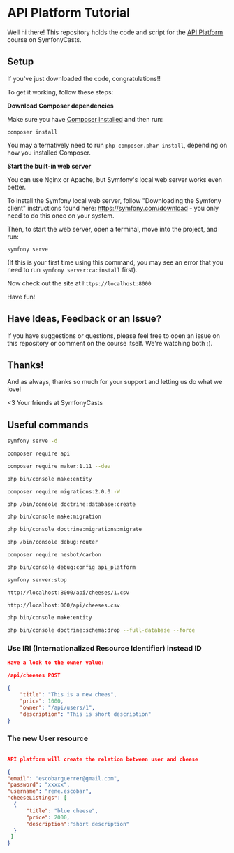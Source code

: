 # API Platform Tutorial

Well hi there! This repository holds the code and script
for the [API Platform](https://symfonycasts.com/screencast/api-platform) course on SymfonyCasts.

## Setup

If you've just downloaded the code, congratulations!!

To get it working, follow these steps:

**Download Composer dependencies**

Make sure you have [Composer installed](https://getcomposer.org/download/)
and then run:

```
composer install
```

You may alternatively need to run `php composer.phar install`, depending
on how you installed Composer.

**Start the built-in web server**

You can use Nginx or Apache, but Symfony's local web server
works even better.

To install the Symfony local web server, follow
"Downloading the Symfony client" instructions found
here: https://symfony.com/download - you only need to do this
once on your system.

Then, to start the web server, open a terminal, move into the
project, and run:

```
symfony serve
```

(If this is your first time using this command, you may see an
error that you need to run `symfony server:ca:install` first).

Now check out the site at `https://localhost:8000`

Have fun!

## Have Ideas, Feedback or an Issue?

If you have suggestions or questions, please feel free to
open an issue on this repository or comment on the course
itself. We're watching both :).

## Thanks!

And as always, thanks so much for your support and letting
us do what we love!

<3 Your friends at SymfonyCasts


## Useful commands

```bash
symfony serve -d

composer require api

composer require maker:1.11 --dev

php bin/console make:entity

composer require migrations:2.0.0 -W

php /bin/console doctrine:database:create

php bin/console make:migration

php bin/console doctrine:migrations:migrate

php /bin/console debug:router

composer require nesbot/carbon

php bin/console debug:config api_platform

symfony server:stop

http://localhost:8000/api/cheeses/1.csv

http://localhost:000/api/cheeses.csv

php bin/console make:entity

php bin/console doctrine:schema:drop --full-database --force
```

### Use IRI (Internationalized Resource Identifier) instead ID

```json
Have a look to the owner value:

/api/cheeses POST

{
    "title": "This is a new chees",
    "price": 1000,
    "owner": "/api/users/1",
    "description": "This is short description"
}
```

### The new User resource

```json

API platform will create the relation between user and cheese

{
"email": "escobarguerrer@gmail.com",
"password": "xxxxx",
"username": "rene.escobar",
"cheeseListings": [
  {
      "title": "blue cheese",
      "price": 2000,
      "description":"short description"
  }
 ]
}

```
